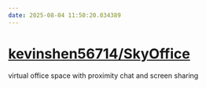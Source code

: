 ```yaml
---
date: 2025-08-04 11:50:20.034389
---
```


# [kevinshen56714/SkyOffice](https://github.com/kevinshen56714/SkyOffice)

virtual office space with proximity chat and screen sharing